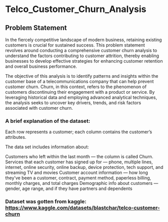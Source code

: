 # Telco_Customer_Churn_Analysis
## Problem Statement
In the fiercely competitive landscape of modern business, retaining existing customers is crucial for sustained success. This problem statement revolves around conducting a comprehensive customer churn analysis to understand the factors contributing to customer attrition, thereby enabling businesses to develop effective strategies for enhancing customer retention and overall business performance.

The objective of this analysis is to identify patterns and insights within the customer base of a telecommunications company that can help prevent customer churn. Churn, in this context, refers to the phenomenon of customers discontinuing their engagement with a product or service. By leveraging historical data and employing advanced analytical techniques, the analysis seeks to uncover key drivers, trends, and risk factors associated with customer churn.

### A brief explanation of the dataset:
Each row represents a customer; each column contains the customer’s attributes.

The data set includes information about:

Customers who left within the last month — the column is called Churn.
Services that each customer has signed up for — phone, multiple lines, internet, online security, online backup, device protection, tech support, and streaming TV and movies
Customer account information — how long they’ve been a customer, contract, payment method, paperless billing, monthly charges, and total charges
Demographic info about customers — gender, age range, and if they have partners and dependents

### Dataset was gotten from kaggle: https://www.kaggle.com/datasets/blastchar/telco-customer-churn
